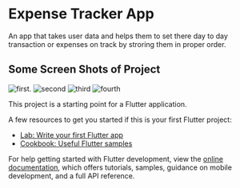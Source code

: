 # Expense Tracker App

An app that takes user data and helps them to set there day to day transaction or expenses on track by stroring them in proper order.

## Some Screen Shots of Project 
![first](https://github.com/Master-Bibash/Expense-Tracker-App/assets/111418772/c66acd1e-d59d-4541-be47-ee0542337e47).
![second](https://github.com/Master-Bibash/Expense-Tracker-App/assets/111418772/151b6698-6ffc-480b-b16f-431979065b7c)
![third](https://github.com/Master-Bibash/Expense-Tracker-App/assets/111418772/b9b09a88-1945-4c55-a150-d16833fa39bc)
![fourth](https://github.com/Master-Bibash/Expense-Tracker-App/assets/111418772/9db2e7b9-dbb5-4361-a49d-d0ef3df83a08)




This project is a starting point for a Flutter application.

A few resources to get you started if this is your first Flutter project:

- [Lab: Write your first Flutter app](https://docs.flutter.dev/get-started/codelab)
- [Cookbook: Useful Flutter samples](https://docs.flutter.dev/cookbook)

For help getting started with Flutter development, view the
[online documentation](https://docs.flutter.dev/), which offers tutorials,
samples, guidance on mobile development, and a full API reference.
